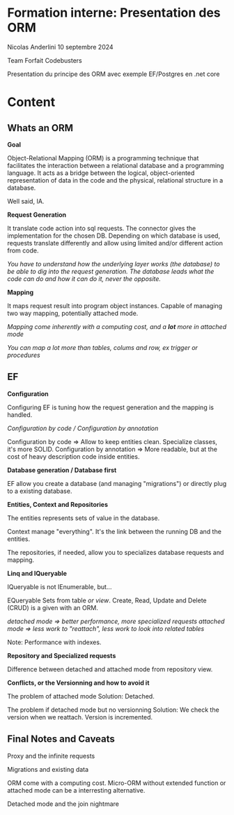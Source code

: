 # Formation interne: Presentation des ORM

 Nicolas Anderlini
 10 septembre 2024
  
 Team Forfait Codebusters

 Presentation du principe des ORM avec exemple EF/Postgres en .net core


# Content

## Whats an ORM
__Goal__

Object-Relational Mapping (ORM) is a programming technique that facilitates the interaction between a relational database and a programming language. It acts as a bridge between the logical, object-oriented representation of data in the code and the physical, relational structure in a database.

Well said, IA.

__Request Generation__

It translate code action into sql requests. The connector gives the implementation for the chosen DB. 
Depending on which database is used, requests translate differently and allow using limited and/or different action from code.

_You have to understand how the underlying layer works (the database) to be able to dig into the request generation. The database leads what the code can do and how it can do it, never the opposite._

__Mapping__

It maps request result into program object instances.
Capable of managing two way mapping, potentially attached mode.

_Mapping come inherently with a computing cost, and a **lot** more in attached mode_

_You can map a lot more than tables, colums and row, ex trigger or procedures_

## EF
__Configuration__

Configuring EF is tuning how the request generation and the mapping is handled.

_Configuration by code / Configuration by annotation_

Configuration by code => Allow to keep entities clean. Specialize classes, it's more SOLID.
Configuration by annotation => More readable, but at the cost of heavy description code inside entities.

__Database generation / Database first__

EF allow you create a database (and managing "migrations") or directly plug to a existing database.

__Entities, Context and Repositories__

The entities represents sets of value in the database.

Context manage "everything". It's the link between the running DB and the entities.

The repositories, if needed, allow you to specializes database requests and mapping.

__Linq and IQueryable__

IQueryable is not IEnumerable, but...

EQueryable Sets from table _or view_.
Create, Read, Update and Delete (CRUD) is a given with an ORM.

_detached mode => better performance, more specialized requests_
_attached mode => less work to "reattach", less work to look into related tables_

Note: Performance with indexes.

__Repository and Specialized requests__

Difference between detached and attached mode from repository view.

__Conflicts, or the Versionning and how to avoid it__

The problem of attached mode
Solution: Detached.

The problem if detached mode but no versionning
Solution: We check the version when we reattach. Version is incremented.

## Final Notes and Caveats

Proxy and the infinite requests

Migrations and existing data

ORM come with a computing cost. Micro-ORM without extended function or attached mode can be a interresting alternative.

Detached mode and the join nightmare
